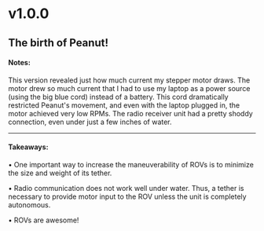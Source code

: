# v1.0.0

## The birth of Peanut!

#### Notes:

This version revealed just how much current my stepper motor draws. 
The motor drew so much current that I had to use my laptop as 
a power source (using the big blue cord) instead of a battery. This 
cord dramatically restricted Peanut's movement, and even with the laptop 
plugged in, the motor achieved very low RPMs. The radio receiver 
unit had a pretty shoddy connection, even under just a few inches 
of water. 

---

#### Takeaways:

• One important way to increase the maneuverability of ROVs is 
to minimize the size and weight of its tether. 

• Radio communication does not work well under water. Thus, a tether 
is necessary to provide motor input to the ROV unless the unit is 
completely autonomous.

• ROVs are awesome!